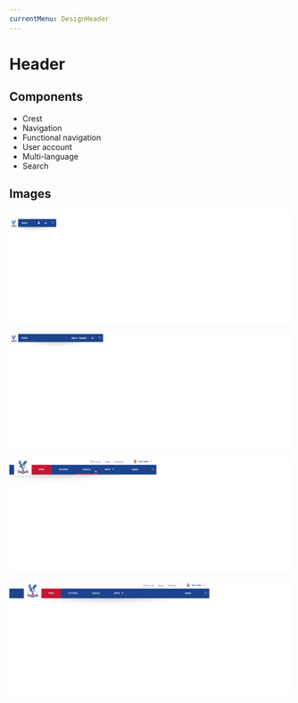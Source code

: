 ```yaml
---
currentMenu: DesignHeader
---
```

Header
============

Components
-------------
* Crest
* Navigation
* Functional navigation
* User account
* Multi-language
* Search


Images
-------------
![Alt text](M01_Header_320.png)

![Alt text](M01_Header_640.png)

![Alt text](M01_Header_1004.png)

![Alt text](M01_Header_1366.png)


